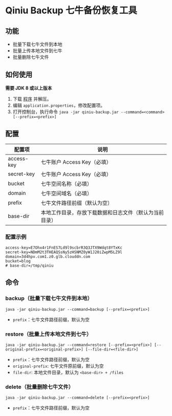 # Qiniu Backup 七牛备份恢复工具

## 功能

- 批量下载七牛文件到本地
- 批量上传本地文件到七牛
- 批量删除七牛文件

## 如何使用

**需要 JDK 8 或以上版本**

1. 下载 [程序](http://on5rv61k7.bkt.clouddn.com/qiniu-backup/qiniu-backup-v0.1.0.zip) 并解压。
2. 编辑 `application.properties`，修改配置项。
3. 打开控制台，执行命令 `java -jar qiniu-backup.jar --command=<command> [--prefix=<prefix>]`

## 配置

| 配置项      | 说明                                                  |
|-------------|-------------------------------------------------------|
| access-key  | 七牛账户 Access Key（必填）                           |
| secret-key  | 七牛账户 Access Key（必填）                           |
| bucket      | 七牛空间名称（必填）                                  |
| domain      | 七牛空间域名（必填）                                  |
| prefix      | 七牛文件路径前缀（默认为空）                          |
| base-dir    | 本地工作目录，存放下载数据和日志文件（默认为当前目录）|

### 配置示例

```properties
access-key=E7Ohx4r1FnES7Ld9l9scbrR3Q3JTX9Wdqt8YTxKc
secret-key=NDmM2t3THEAQSsNy5zHSNMZ0yW1J20iZwpM5LZ9l
domain=3d4hpv.com1.z0.glb.clouddn.com
bucket=blog
# base-dir=/tmp/qiniu
```

## 命令

### backup（批量下载七牛文件到本地）

`java -jar qiniu-backup.jar --command=backup [--prefix=<prefix>]`

- `prefix`：七牛文件路径前缀，默认为空

### restore（批量上传本地文件到七牛）

`java -jar qiniu-backup.jar --command=restore [--prefix=<prefix>] [--original-prefix=<original-prefix>] [--file-dir=<file-dir>]`

- `prefix`：七牛文件路径前缀，默认为空
- `original-prefix`: 七牛文件原前缀，默认为空
- `file-dir`: 本地文件目录，默认为 `<base-dir> + /files`

### delete（批量删除七牛文件）

`java -jar qiniu-backup.jar --command=delete [--prefix=<prefix>]`

- `prefix`：七牛文件路径前缀，默认为空

